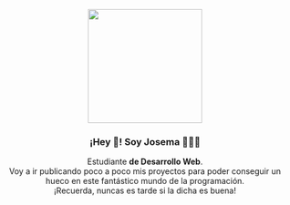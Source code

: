 <p align="center" width="300">
   <img align="center" width="200" src="https://avatars.githubusercontent.com/u/71278205?v=4" />
   <h3 align="center">¡Hey 👋! Soy Josema 👨🏻‍💻</h3>
</p>

<p align="center">Estudiante <strong>de Desarrollo Web</strong>.<br />Voy a ir publicando poco a poco mis proyectos para poder conseguir un hueco en este fantástico mundo de la programación.</br>¡Recuerda, nuncas es tarde si la dicha es buena!</p>
<p align="center">
<!--   <a href="" target="blank" style='margin-right:4px'>
    <img align="center" src="https://cdn.jsdelivr.net/npm/simple-icons@3.0.1/icons/twitch.svg" alt="josema" height="28px" width="28px" />
  </a>
   <a href="" target="blank" style='margin-right:4px'>
    <img align="center" src="https://cdn.jsdelivr.net/npm/simple-icons@3.0.1/icons/youtube.svg" alt="josema" height="28px" width="28px" />
  </a>
  <a href="" target="blank">
    <img align="center" src="https://cdn.jsdelivr.net/npm/simple-icons@3.0.1/icons/instagram.svg" alt="josema" height="28px" width="28px" />
  </a>
  <a href="" target="blank">
    <img align="center" src="https://cdn.jsdelivr.net/npm/simple-icons@3.0.1/icons/twitter.svg" alt="josema" height="28px" width="28px" />
  </a>-->
</p>
